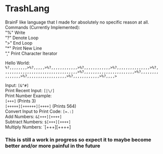 # TrashLang
BrainF like language that I made for absolutely no specific reason at all.  
Commands (Currently Implemented):  
"%" Write  
"?" Denote Loop   
">" End Loop  
"*" Print New Line  
"," Print Character Iterator

Hello World: `%?,,,,,,,,>%?,,,,,>%?,,,,,,,,,,,,>%?,,,,,,,,,,,,>%?,,,,,,,,,,,,,,,>%?,,,,,,,,,,,,,,,,,,,,,,,,,,,,,,,,,,>%?,,,,,,,,,,,,,,,,,,,,,,,>%?,,,,,,,,,,,,,,,>%?,,,,,,,,,,,,,,,,,,>%?,,,,,,,,,,,,>%?,,,,>`    

Input: `[&^#]`    
Print Recent Input: `[|\/]`  
Print Number Example:  
`[+++]` (Prints 3)  
`[+++++][++++++][++++]` (Prints 564)  
Convert Input to Print Code: `[=.:]`  
Add Numbers: `&[+++][++++]`  
Subtract Numbers: `$[+++][++++]`  
Multiply Numbers: `[+++][++++]  
### This is still a work in progress so expect it to maybe become better and/or more painful in the future

